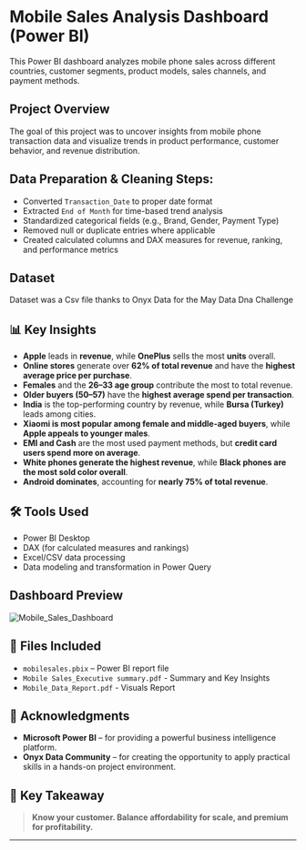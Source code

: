 #  Mobile Sales Analysis Dashboard (Power BI)

This Power BI dashboard analyzes mobile phone sales across different countries, customer segments, product models, sales channels, and payment methods.

##  Project Overview

The goal of this project was to uncover insights from mobile phone transaction data and visualize trends in product performance, customer behavior, and revenue distribution.

## Data Preparation & Cleaning Steps:
- Converted `Transaction_Date` to proper date format
- Extracted `End of Month` for time-based trend analysis
- Standardized categorical fields (e.g., Brand, Gender, Payment Type)
- Removed null or duplicate entries where applicable
- Created calculated columns and DAX measures for revenue, ranking, and performance metrics

## Dataset
Dataset was a Csv file thanks to Onyx Data for the May Data Dna Challenge 

## 📊 Key Insights

- **Apple** leads in **revenue**, while **OnePlus** sells the most **units** overall.
- **Online stores** generate over **62% of total revenue** and have the **highest average price per purchase**.
- **Females** and the **26–33 age group** contribute the most to total revenue.
- **Older buyers (50–57)** have the **highest average spend per transaction**.
- **India** is the top-performing country by revenue, while **Bursa (Turkey)** leads among cities.
- **Xiaomi is most popular among female and middle-aged buyers**, while **Apple appeals to younger males**.
- **EMI and Cash** are the most used payment methods, but **credit card users spend more on average**.
- **White phones generate the highest revenue**, while **Black phones are the most sold color overall**.
- **Android dominates**, accounting for **nearly 75% of total revenue**.

## 🛠 Tools Used

- Power BI Desktop  
- DAX (for calculated measures and rankings)  
- Excel/CSV data processing  
- Data modeling and transformation in Power Query

##  Dashboard Preview
 ![Mobile_Sales_Dashboard](https://github.com/user-attachments/assets/4eb70fd6-13e2-4eb1-abea-a2b3ac7c121c)



## 📁 Files Included

- `mobilesales.pbix` – Power BI report file
- `Mobile Sales_Executive summary.pdf` - Summary and Key Insights
- `Mobile_Data_Report.pdf` - Visuals Report
  

## 🙏 Acknowledgments

- **Microsoft Power BI** – for providing a powerful business intelligence platform.
- **Onyx Data Community** – for creating the opportunity to apply practical skills in a hands-on project environment.

## 📌 Key Takeaway

> **Know your customer. Balance affordability for scale, and premium for profitability.**

---



